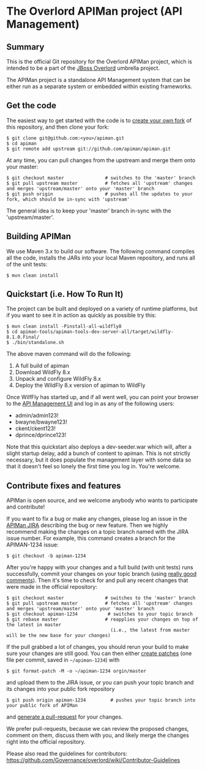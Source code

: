 # The Overlord APIMan project (API Management)

## Summary

This is the official Git repository for the Overlord APIMan project, which is intended to be a part of the [JBoss Overlord](http://www.jboss.org/overlord) umbrella project.

The APIMan project is a standalone API Management system that can be either run as a separate system or embedded within existing frameworks.

## Get the code

The easiest way to get started with the code is to [create your own fork](http://help.github.com/forking/) of this repository, and then clone your fork:

	$ git clone git@github.com:<you>/apiman.git
	$ cd apiman
	$ git remote add upstream git://github.com/apiman/apiman.git
	
At any time, you can pull changes from the upstream and merge them onto your master:

	$ git checkout master               # switches to the 'master' branch
	$ git pull upstream master          # fetches all 'upstream' changes and merges 'upstream/master' onto your 'master' branch
	$ git push origin                   # pushes all the updates to your fork, which should be in-sync with 'upstream'

The general idea is to keep your 'master' branch in-sync with the 'upstream/master'.

## Building APIMan

We use Maven 3.x to build our software. The following command compiles all the code, installs the JARs into your local Maven repository, and runs all of the unit tests:

	$ mvn clean install
	
## Quickstart (i.e. How To Run It)

The project can be built and deployed on a variety of runtime platforms, but if you want to see it in 
action as quickly as possible try this:

    $ mvn clean install -Pinstall-all-wildfly8
    $ cd apiman-tools/apiman-tools-dev-server-all/target/wildfly-8.1.0.Final/
    $ ./bin/standalone.sh

The above maven command will do the following:

1. A full build of apiman
2. Download WildFly 8.x
3. Unpack and configure WildFly 8.x
4. Deploy the WildFly 8.x version of apiman to WildFly

Once WilfFly has started up, and if all went well, you can point your browser to the 
[API Management UI](http://localhost:8080/apiman-dt-ui/) and log in as any of the following users:

* admin/admin123!
* bwayne/bwayne123!
* ckent/ckent123!
* dprince/dprince123!

Note that this quickstart also deploys a dev-seeder.war which will, after a slight startup delay,
add a bunch of content to apiman.  This is not strictly necessary, but it does populate the 
management layer with some data so that it doesn't feel so lonely the first time you log in.
You're welcome.

## Contribute fixes and features

APIMan is open source, and we welcome anybody who wants to participate and contribute!

If you want to fix a bug or make any changes, please log an issue in the [APIMan JIRA](http://issues.jboss.org/browse/APIMAN) describing the bug
or new feature. Then we highly recommend making the changes on a topic branch named with the JIRA issue number. For example, this command creates
a branch for the APIMAN-1234 issue:

	$ git checkout -b apiman-1234

After you're happy with your changes and a full build (with unit tests) runs successfully, commit your changes on your topic branch
(using [really good comments](http://community.jboss.org/wiki/OverlordDevelopmentGuidelines#Commits)). Then it's time to check for
and pull any recent changes that were made in the official repository:

	$ git checkout master               # switches to the 'master' branch
	$ git pull upstream master          # fetches all 'upstream' changes and merges 'upstream/master' onto your 'master' branch
	$ git checkout apiman-1234           # switches to your topic branch
	$ git rebase master                 # reapplies your changes on top of the latest in master
	                                      (i.e., the latest from master will be the new base for your changes)

If the pull grabbed a lot of changes, you should rerun your build to make sure your changes are still good.
You can then either [create patches](http://progit.org/book/ch5-2.html) (one file per commit, saved in `~/apiman-1234`) with 

	$ git format-patch -M -o ~/apiman-1234 orgin/master

and upload them to the JIRA issue, or you can push your topic branch and its changes into your public fork repository

	$ git push origin apiman-1234         # pushes your topic branch into your public fork of APIMan

and [generate a pull-request](http://help.github.com/pull-requests/) for your changes. 

We prefer pull-requests, because we can review the proposed changes, comment on them,
discuss them with you, and likely merge the changes right into the official repository.

Please also read the guidelines for contributors: https://github.com/Governance/overlord/wiki/Contributor-Guidelines
